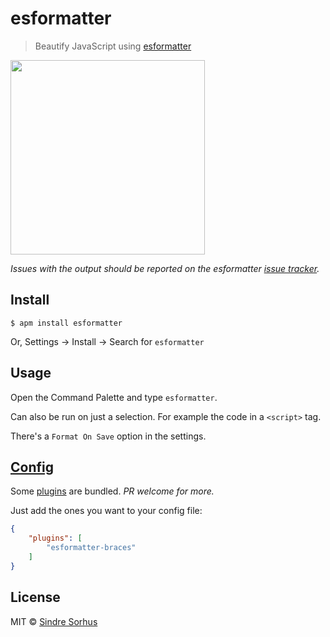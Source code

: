 # esformatter

> Beautify JavaScript using [esformatter](https://github.com/millermedeiros/esformatter)

<img src="https://cloud.githubusercontent.com/assets/170270/4490970/2333d93a-4a33-11e4-9954-dffea0c5f528.gif" width="311">

*Issues with the output should be reported on the esformatter [issue tracker](https://github.com/millermedeiros/esformatter/issues).*


## Install

```
$ apm install esformatter
```

Or, Settings → Install → Search for `esformatter`


## Usage

Open the Command Palette and type `esformatter`.

Can also be run on just a selection. For example the code in a `<script>` tag.

There's a `Format On Save` option in the settings.


## [Config](https://github.com/millermedeiros/esformatter#configuration)

Some [plugins](https://github.com/sindresorhus/atom-esformatter/blob/338b5c4a9d56bf81f852f6f6edfecbd1b06628f0/package.json#L34-L52) are bundled. *PR welcome for more.*

Just add the ones you want to your config file:

```json
{
	"plugins": [
		"esformatter-braces"
	]
}
```


## License

MIT © [Sindre Sorhus](http://sindresorhus.com)
